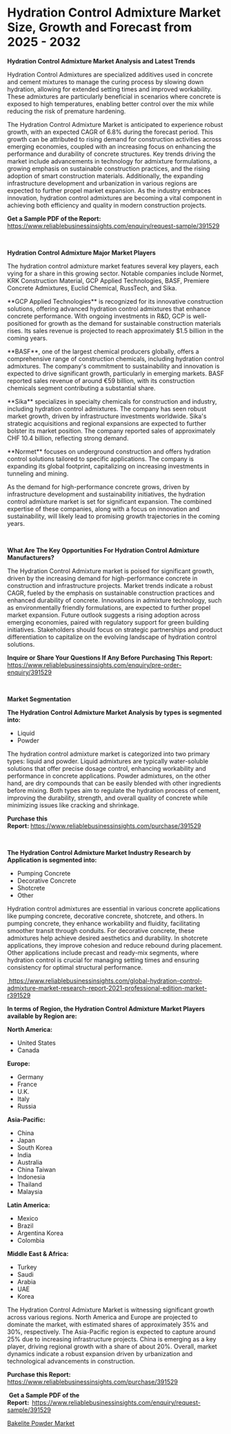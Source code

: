 <p><h1>Hydration Control Admixture Market Size, Growth and Forecast from 2025 - 2032</h1></p><p><strong>Hydration Control Admixture Market Analysis and Latest Trends</strong></p>
<p><p>Hydration Control Admixtures are specialized additives used in concrete and cement mixtures to manage the curing process by slowing down hydration, allowing for extended setting times and improved workability. These admixtures are particularly beneficial in scenarios where concrete is exposed to high temperatures, enabling better control over the mix while reducing the risk of premature hardening.</p><p>The Hydration Control Admixture Market is anticipated to experience robust growth, with an expected CAGR of 6.8% during the forecast period. This growth can be attributed to rising demand for construction activities across emerging economies, coupled with an increasing focus on enhancing the performance and durability of concrete structures. Key trends driving the market include advancements in technology for admixture formulations, a growing emphasis on sustainable construction practices, and the rising adoption of smart construction materials. Additionally, the expanding infrastructure development and urbanization in various regions are expected to further propel market expansion. As the industry embraces innovation, hydration control admixtures are becoming a vital component in achieving both efficiency and quality in modern construction projects.</p></p>
<p><strong>Get a Sample PDF of the Report:&nbsp;</strong> <a href="https://www.reliablebusinessinsights.com/enquiry/request-sample/391529?utm_campaign=3133&utm_medium=2&utm_source=Github&utm_content=ia&utm_term=29032025&utm_id=hydration-control-admixture">https://www.reliablebusinessinsights.com/enquiry/request-sample/391529</a></p>
<p>&nbsp;</p>
<p><strong>Hydration Control Admixture Major Market Players</strong></p>
<p><p>The hydration control admixture market features several key players, each vying for a share in this growing sector. Notable companies include Normet, KRK Construction Material, GCP Applied Technologies, BASF, Premiere Concrete Admixtures, Euclid Chemical, RussTech, and Sika.</p><p>**GCP Applied Technologies** is recognized for its innovative construction solutions, offering advanced hydration control admixtures that enhance concrete performance. With ongoing investments in R&D, GCP is well-positioned for growth as the demand for sustainable construction materials rises. Its sales revenue is projected to reach approximately $1.5 billion in the coming years.</p><p>**BASF**, one of the largest chemical producers globally, offers a comprehensive range of construction chemicals, including hydration control admixtures. The company's commitment to sustainability and innovation is expected to drive significant growth, particularly in emerging markets. BASF reported sales revenue of around €59 billion, with its construction chemicals segment contributing a substantial share.</p><p>**Sika** specializes in specialty chemicals for construction and industry, including hydration control admixtures. The company has seen robust market growth, driven by infrastructure investments worldwide. Sika's strategic acquisitions and regional expansions are expected to further bolster its market position. The company reported sales of approximately CHF 10.4 billion, reflecting strong demand.</p><p>**Normet** focuses on underground construction and offers hydration control solutions tailored to specific applications. The company is expanding its global footprint, capitalizing on increasing investments in tunneling and mining.</p><p>As the demand for high-performance concrete grows, driven by infrastructure development and sustainability initiatives, the hydration control admixture market is set for significant expansion. The combined expertise of these companies, along with a focus on innovation and sustainability, will likely lead to promising growth trajectories in the coming years.</p></p>
<p>&nbsp;</p>
<p><strong>What Are The Key Opportunities For Hydration Control Admixture Manufacturers?</strong></p>
<p><p>The Hydration Control Admixture market is poised for significant growth, driven by the increasing demand for high-performance concrete in construction and infrastructure projects. Market trends indicate a robust CAGR, fueled by the emphasis on sustainable construction practices and enhanced durability of concrete. Innovations in admixture technology, such as environmentally friendly formulations, are expected to further propel market expansion. Future outlook suggests a rising adoption across emerging economies, paired with regulatory support for green building initiatives. Stakeholders should focus on strategic partnerships and product differentiation to capitalize on the evolving landscape of hydration control solutions.</p></p>
<p><strong>Inquire or Share Your Questions If Any Before Purchasing This Report:</strong> <a href="https://www.reliablebusinessinsights.com/enquiry/pre-order-enquiry/391529?utm_campaign=3133&utm_medium=2&utm_source=Github&utm_content=ia&utm_term=29032025&utm_id=hydration-control-admixture">https://www.reliablebusinessinsights.com/enquiry/pre-order-enquiry/391529</a></p>
<p>&nbsp;</p>
<p><strong>Market Segmentation</strong></p>
<p><strong>The Hydration Control Admixture Market Analysis by types is segmented into:</strong></p>
<p><ul><li>Liquid</li><li>Powder</li></ul></p>
<p><p>The hydration control admixture market is categorized into two primary types: liquid and powder. Liquid admixtures are typically water-soluble solutions that offer precise dosage control, enhancing workability and performance in concrete applications. Powder admixtures, on the other hand, are dry compounds that can be easily blended with other ingredients before mixing. Both types aim to regulate the hydration process of cement, improving the durability, strength, and overall quality of concrete while minimizing issues like cracking and shrinkage.</p></p>
<p><strong>Purchase this Report:&nbsp;</strong><a href="https://www.reliablebusinessinsights.com/purchase/391529?utm_campaign=3133&utm_medium=2&utm_source=Github&utm_content=ia&utm_term=29032025&utm_id=hydration-control-admixture">https://www.reliablebusinessinsights.com/purchase/391529</a></p>
<p>&nbsp;</p>
<p><strong>The Hydration Control Admixture Market Industry Research by Application is segmented into:</strong></p>
<p><ul><li>Pumping Concrete</li><li>Decorative Concrete</li><li>Shotcrete</li><li>Other</li></ul></p>
<p><p>Hydration control admixtures are essential in various concrete applications like pumping concrete, decorative concrete, shotcrete, and others. In pumping concrete, they enhance workability and fluidity, facilitating smoother transit through conduits. For decorative concrete, these admixtures help achieve desired aesthetics and durability. In shotcrete applications, they improve cohesion and reduce rebound during placement. Other applications include precast and ready-mix segments, where hydration control is crucial for managing setting times and ensuring consistency for optimal structural performance.</p></p>
<p><a href="https://www.reliablebusinessinsights.com/global-hydration-control-admixture-market-research-report-2021-professional-edition-market-r391529?utm_campaign=3133&utm_medium=2&utm_source=Github&utm_content=ia&utm_term=29032025&utm_id=hydration-control-admixture">&nbsp;https://www.reliablebusinessinsights.com/global-hydration-control-admixture-market-research-report-2021-professional-edition-market-r391529</a></p>
<p><strong>In terms of Region, the Hydration Control Admixture Market Players available by Region are:</strong></p>
<p>
    <p> <strong> North America: </strong>
        <ul>
            <li>United States</li>
            <li>Canada</li>
        </ul>
        </p> 
    <p> <strong> Europe: </strong>
        <ul>
            <li>Germany</li>
            <li>France</li>
            <li>U.K.</li>
            <li>Italy</li>
            <li>Russia</li>
        </ul>
        </p> 
    <p> <strong> Asia-Pacific: </strong>
        <ul>
            <li>China</li>
            <li>Japan</li>
            <li>South Korea</li>
            <li>India</li>
            <li>Australia</li>
            <li>China Taiwan</li>
            <li>Indonesia</li>
            <li>Thailand</li>
            <li>Malaysia</li>
        </ul>
        </p> 
    <p> <strong> Latin America: </strong>
        <ul>
            <li>Mexico</li>
            <li>Brazil</li>
            <li>Argentina Korea</li>
            <li>Colombia</li>
        </ul>
        </p> 
    <p> <strong> Middle East & Africa: </strong>
        <ul>
            <li>Turkey</li>
            <li>Saudi</li>
            <li>Arabia</li>
            <li>UAE</li>
            <li>Korea</li>
        </ul>
    </p>
    </p>
<p><p>The Hydration Control Admixture Market is witnessing significant growth across various regions. North America and Europe are projected to dominate the market, with estimated shares of approximately 35% and 30%, respectively. The Asia-Pacific region is expected to capture around 25% due to increasing infrastructure projects. China is emerging as a key player, driving regional growth with a share of about 20%. Overall, market dynamics indicate a robust expansion driven by urbanization and technological advancements in construction.</p></p>
<p><strong>Purchase this Report: </strong><a href="https://www.reliablebusinessinsights.com/purchase/391529?utm_campaign=3133&utm_medium=2&utm_source=Github&utm_content=ia&utm_term=29032025&utm_id=hydration-control-admixture">https://www.reliablebusinessinsights.com/purchase/391529</a></p>
<p>&nbsp;<strong>Get a Sample PDF of the Report:&nbsp;&nbsp;</strong><a href="https://www.reliablebusinessinsights.com/enquiry/request-sample/391529?utm_campaign=3133&utm_medium=2&utm_source=Github&utm_content=ia&utm_term=29032025&utm_id=hydration-control-admixture">https://www.reliablebusinessinsights.com/enquiry/request-sample/391529</a></p>
<p><strong></strong></p>
<p><p><a href="https://github.com/rianttegang/Market-Research-Report-List-1/blob/main/bakelite-powder-market.md?utm_campaign=3133&utm_medium=2&utm_source=Github&utm_content=ia&utm_term=29032025&utm_id=hydration-control-admixture">Bakelite Powder Market</a></p></p>